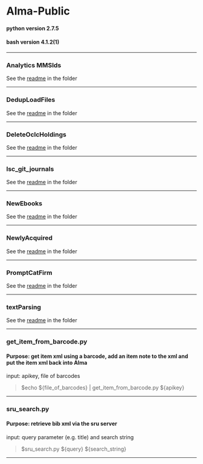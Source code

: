 # Alma-Public
#### python version 2.7.5
#### bash version 4.1.2(1)

----------------------------------------------

### Analytics MMSIds
See the [readme](https://github.com/Emory-LCS/Alma-Public/blob/master/Analytics_MMSId/README.md) in the folder

----------------------------------------------

### DedupLoadFiles
See the [readme](https://github.com/Emory-LCS/Alma-Public/blob/master/DedupLoadFiles/README.md) in the folder

-----------------------------------------------

### DeleteOclcHoldings

See the [readme](https://github.com/Emory-LCS/Alma-Public/blob/master/DeleteOclcHoldings/README.md) in the folder

-----------------------------------------------

### lsc_git_journals

See the [readme](https://github.com/Emory-LCS/Alma-Public/blob/master/lsc_git_journals/README.md) in the folder

-------------------------------------------------

### NewEbooks
See the [readme](https://github.com/Emory-LCS/Alma-Public/blob/master/NewEbooks/README.md) in the folder

------------------------------------------------

### NewlyAcquired
See the [readme](https://github.com/Emory-LCS/Alma-Public/blob/master/NewlyAcquired/Readme.md) in the folder

-----------------------------------------------

### PromptCatFirm

See the [readme](https://github.com/Emory-LCS/Alma-Public/blob/master/PromptCatFirm/README.md) in the folder

-----------------------------------------------

### textParsing
See the [readme](https://github.com/Emory-LCS/Alma-Public/blob/master/textParsing/README.md) in the folder

------------------------------------------------

### get_item_from_barcode.py
#### Purpose: get item xml using a barcode, add an item note to the xml and put the item xml back into Alma
input: apikey, file of barcodes
>$echo ${file_of_barcodes} | get_item_from_barcode.py ${apikey}

-----------------------------------------------

### sru_search.py
#### Purpose: retrieve bib xml via the sru server
input: query parameter (e.g. title) and search string
>$sru_search.py ${query} ${search_string}

-----------------------------------------------
